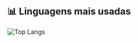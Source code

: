 ## 📊 Linguagens mais usadas

![Top Langs](https://github-readme-stats.vercel.app/api/top-langs?username=GABRIELLILAIS&locale=en&hide_title=false&layout=compact&card_width=320&langs_count=5&theme=dracula&hide_border=false)

